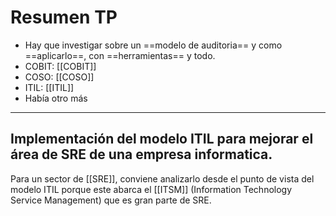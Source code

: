 # Resumen TP
- Hay que investigar sobre un ==modelo de auditoria== y como ==aplicarlo==, con ==herramientas== y todo.
- COBIT: [[COBIT]]
- COSO: [[COSO]]
- ITIL: [[ITIL]]
- Había otro más

---

## Implementación del modelo ITIL para mejorar el área de SRE de una empresa informatica.
Para un sector de [[SRE]], conviene analizarlo desde el punto de vista del modelo ITIL porque este abarca el [[ITSM]] (Information Technology Service Management) que es gran parte de SRE.